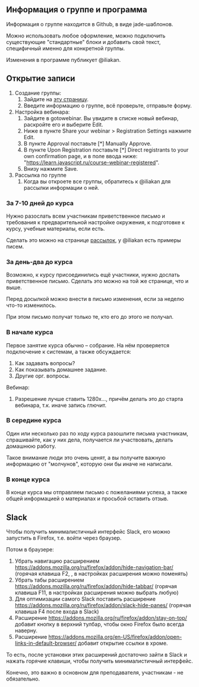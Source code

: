 <!--
db.users.update({
  email: 'i.burlak@javascript.ru'
}, {
  $addToSet: {
    roles: ['teacher'],
    profileTabsEnabled: ["courses"]
  },
  $set: {
    teacherEmail: 'i.burlak@javascript.ru',
    gotowebinar: {
      "access_token":"DRrhzuOALSoiw5gb3E5DHqsvAEYa",
      "expires_in":"30758399",
      "refresh_token":"4AZAXiIKTwqogsq2L8rMPrVEPWC1l2pB",
      "organizer_key":"5923420260454135045",
      "account_key":"7260052565876307205",
      "account_type":"",
      "firstName":"Ilya",
      "lastName":"Burlak",
      "email":"i.burlak@javascript.ru",
      "platform":"GLOBAL",
      "version":"2"
    }
 }
})
 - У юзера преподавателя:
   - roles: ["teacher"]
   - profileTabsEnabled: ["courses"]
   - teacherEmail: my@email.com - в отличие от email (скрытый email аккаунта) и publicEmail (публичный в профиле), этот email для коммуникации по курсам, публикуется для курсантов.
   - isTeacherFrontpage: true - для преподавателя, который давно ведёт курсы
   - gotowebinar - данные gotowebinar-организатора
 - Для получения данных gotowebinar, от имени юзера зайти на:
   - https://api.citrixonline.com/oauth/authorize?client_id=5Ven6FoiKXuDfNWYroB95v2xWYJqlFfT
   - с полученным кодом (заменить его в конце строки ниже):
     curl -X POST -H "Accept:application/json" -H "Content-Type: application/x-www-form-urlencoded" "https://api.citrixonline.com/oauth/access_token" -d 'grant_type=authorization_code&client_id=5Ven6FoiKXuDfNWYroB95v2xWYJqlFfT&code=КОД'
   - JSON-результат в свойство юзера gotowebinar
 - В коллекции courseTeacher должна быть запись о курсе, который он ведёт
 - На https://global.gotowebinar.com, go to Settings > Recording tab and select "Save recordings online (beta)".
-->

## Информация о группе и программа

Информация о группе находится в Github, в виде jade-шаблонов.

Можно использовать любое оформление, можно подключить существующие "стандартные" блоки и добавить свой текст, специфичный именно для конкретной группы.

Изменения в программе публикует @iliakan.

## Открытие записи

1. Создание группы:
    1. Зайдите на [эту страницу](/courses/teacher/group-create).
    2. Введите информацию о группе, всё проверьте, отправьте форму.
2. Настройка вебинара:
    1. Зайдите в gotowebinar. Вы увидите в списке новый вебинар, раскройте его и выберите Edit.
    2. Ниже в пункте Share your webinar > Registration Settings нажмите Edit.
    3. В пункте Approval поставьте [*] Manually Approve.
    4. В пункте Upon Registration поставьте [*] Direct registrants to your own confirmation page, и в поле ввода ниже: "https://learn.javascript.ru/course-webinar-registered".
    5. Внизу нажмите Save.
3. Рассылка по группе
    1. Когда вы откроете все группы, обратитесь к @iliakan для рассылки информации о ней.

### За 7-10 дней до курса

Нужно разослать всем участникам приветственное письмо и требования к предварительной настройке окружения,
к подготовке к курсу, учебные материалы, если есть.

Сделать это можно на странице [рассылок](/newsletter/admin/newsletter-releases), у @iliakan есть примеры писем.

### За день-два до курса

Возможно, к курсу присоединились ещё участники, нужно дослать приветственное письмо. Сделать это можно на той же странице, что и выше.

Перед досылкой можно внести в письмо изменения, если за неделю что-то изменилось.

При этом письмо получат только те, кто его до этого не получал.

### В начале курса

Первое занятие курса обычно – собрание. На нём проверяется подключение к системам, а также обсуждается:

1. Как задавать вопросы?
2. Как показывать домашнее задание.
3. Другие орг. вопросы.

Вебинар:

1. Разрешение лучше ставить 1280x..., причём делать это до старта вебинара, т.к. иначе запись глючит.

### В середине курса

Один или несколько раз по ходу курса разошлите письма участникам, спрашивайте, как у них дела, получается ли участвовать, делать домашнюю работу.

Такое внимание люди это очень ценят, а вы получите важную информацию от "молчунов", которую они бы иначе не написали.

### В конце курса

В конце курса мы отправляем письмо с пожеланиями успеха, а также общей информацией о материалах и просьбой оставить отзыв.

## Slack

Чтобы получить минималистичный интерфейс Slack, его можно запустить в Firefox, т.е. войти через браузер.

Потом в браузере:

1. Убрать навигацию расширением <https://addons.mozilla.org/ru/firefox/addon/hide-navigation-bar/> (горячая клавиша F2, , в настройках расширения можно поменять)
2. Убрать табы расширением <https://addons.mozilla.org/ru/firefox/addon/hide-tabbar/> (горячая клавиша F11, в настройках расширения можно выбрать любую)
3. Для оптимизации самого Slack поставить расширение <https://addons.mozilla.org/ru/firefox/addon/slack-hide-panes/> (горячая клавиша F4 после входа в Slack)
4. Расширение <https://addons.mozilla.org/ru/firefox/addon/stay-on-top/> добавит кнопку в верхний тулбар, чтобы окно Firefox было всегда наверну.
5. Расширение <https://addons.mozilla.org/en-US/firefox/addon/open-links-in-default-browser/> добавит открытие ссылки в хроме.

То есть, после установки этих расширений достаточно зайти в Slack и нажать горячие клавиши, чтобы получить минималистичный интерфейс.

Конечно, это важно в основном для преподавателя, участникам - не обязательно.

